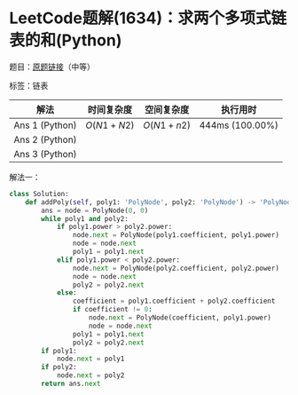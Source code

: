 # LeetCode题解(1634)：求两个多项式链表的和(Python)

题目：[原题链接](https://leetcode-cn.com/problems/add-two-polynomials-represented-as-linked-lists/)（中等）

标签：链表

| 解法           | 时间复杂度 | 空间复杂度 | 执行用时        |
| -------------- | ---------- | ---------- | --------------- |
| Ans 1 (Python) | $O(N1+N2)$ | $O(N1+n2)$ | 444ms (100.00%) |
| Ans 2 (Python) |            |            |                 |
| Ans 3 (Python) |            |            |                 |

解法一：

```python
class Solution:
    def addPoly(self, poly1: 'PolyNode', poly2: 'PolyNode') -> 'PolyNode':
        ans = node = PolyNode(0, 0)
        while poly1 and poly2:
            if poly1.power > poly2.power:
                node.next = PolyNode(poly1.coefficient, poly1.power)
                node = node.next
                poly1 = poly1.next
            elif poly1.power < poly2.power:
                node.next = PolyNode(poly2.coefficient, poly2.power)
                node = node.next
                poly2 = poly2.next
            else:
                coefficient = poly1.coefficient + poly2.coefficient
                if coefficient != 0:
                    node.next = PolyNode(coefficient, poly1.power)
                    node = node.next
                poly1 = poly1.next
                poly2 = poly2.next
        if poly1:
            node.next = poly1
        if poly2:
            node.next = poly2
        return ans.next
```